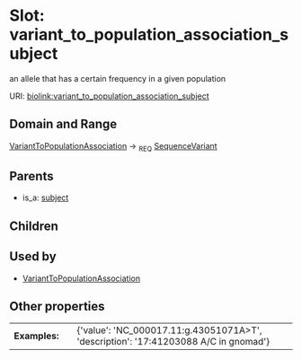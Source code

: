 
# Slot: variant_to_population_association_subject


an allele that has a certain frequency in a given population

URI: [biolink:variant_to_population_association_subject](https://w3id.org/biolink/vocab/variant_to_population_association_subject)


## Domain and Range

[VariantToPopulationAssociation](VariantToPopulationAssociation.md) ->  <sub>REQ</sub>
 [SequenceVariant](SequenceVariant.md)

## Parents

 *  is_a: [subject](subject.md)

## Children


## Used by

 * [VariantToPopulationAssociation](VariantToPopulationAssociation.md)

## Other properties

|  |  |  |
| --- | --- | --- |
| **Examples:** | | {'value': 'NC_000017.11:g.43051071A>T', 'description': '17:41203088 A/C in gnomad'} |

